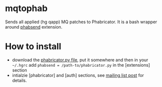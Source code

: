 # mqtophab

Sends all applied (hg qapp) MQ patches to Phabricator. It is a bash wrapper around [phabsend](https://bitbucket.org/kmaglione/hgext/src/default/phabricator.py) extension.

# How to install
* download the [phabricator.py file](https://bitbucket.org/kmaglione/hgext/src/default/phabricator.py), put it somewhere and then in your `~/.hgrc` add
```phabsend = /path-to/phabricator.py``` in the [extensions] section
* intialzie [phabricator] and [auth] sections, see [mailing list post](https://groups.google.com/d/msg/mozilla.dev.platform/o9f2S0vO47k/IJZJSEBcCAAJ) for details.
